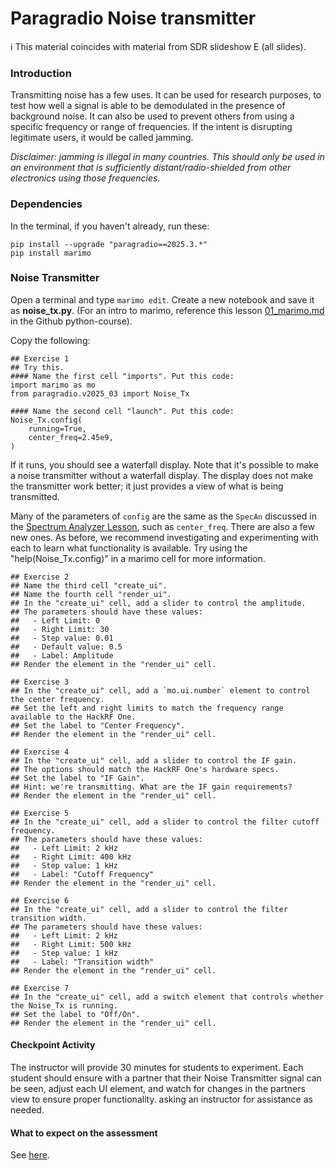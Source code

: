 # Paragradio Noise transmitter

ℹ️ This material coincides with material from SDR slideshow E (all slides).

### Introduction

Transmitting noise has a few uses. It can be used for research purposes, to test how well a signal is able to be demodulated in the presence of background noise. It can also be used to prevent others from using a specific frequency or range of frequencies. If the intent is disrupting legitimate users, it would be called jamming.

_Disclaimer: jamming is illegal in many countries. This should only be used in an environment that is sufficiently distant/radio-shielded from other electronics using those frequencies._

### Dependencies

In the terminal, if you haven't already, run these:

```
pip install --upgrade "paragradio==2025.3.*"
pip install marimo
```

### Noise Transmitter

Open a terminal and type `marimo edit`. Create a new notebook and save it as **noise_tx.py**. (For an intro to marimo, reference this lesson [01_marimo.md](https://github.com/python-can-define-radio/python-course/blob/main/classroom_activities/Ch02_Advanced/01_marimo.md) in the Github python-course).

Copy the following:

```python3
## Exercise 1
## Try this.
#### Name the first cell "imports". Put this code:
import marimo as mo
from paragradio.v2025_03 import Noise_Tx

#### Name the second cell "launch". Put this code:
Noise_Tx.config(
    running=True,
    center_freq=2.45e9,
)
```

If it runs, you should see a waterfall display. Note that it's possible to make a noise transmitter without a waterfall display. The display does not make the transmitter work better; it just provides a view of what is being transmitted.

Many of the parameters of `config` are the same as the `SpecAn` discussed in the [Spectrum Analyzer Lesson](https://github.com/python-can-define-radio/sdr-course/blob/main/classroom_activities/Ch01_Diving_in_Headfirst/020_Spec_A_paragradio.md), such as `center_freq`. There are also a few new ones. As before, we recommend investigating and experimenting with each to learn what functionality is available. Try using the "help(Noise_Tx.config)" in a marimo cell for more information.

```python3
## Exercise 2
## Name the third cell "create_ui". 
## Name the fourth cell "render_ui".
## In the "create_ui" cell, add a slider to control the amplitude.
## The parameters should have these values: 
##   - Left Limit: 0
##   - Right Limit: 30
##   - Step value: 0.01
##   - Default value: 0.5
##   - Label: Amplitude
## Render the element in the "render_ui" cell.
```

```python3
## Exercise 3
## In the "create_ui" cell, add a `mo.ui.number` element to control the center frequency.
## Set the left and right limits to match the frequency range available to the HackRF One.
## Set the label to "Center Frequency".
## Render the element in the "render_ui" cell.
```

```python3
## Exercise 4
## In the "create_ui" cell, add a slider to control the IF gain. 
## The options should match the HackRF One's hardware specs.
## Set the label to "IF Gain".
## Hint: we're transmitting. What are the IF gain requirements?
## Render the element in the "render_ui" cell.
```

```python3
## Exercise 5
## In the "create_ui" cell, add a slider to control the filter cutoff frequency. 
## The parameters should have these values: 
##   - Left Limit: 2 kHz
##   - Right Limit: 400 kHz
##   - Step value: 1 kHz
##   - Label: "Cutoff Frequency"
## Render the element in the "render_ui" cell.
```

```python3
## Exercise 6
## In the "create_ui" cell, add a slider to control the filter transition width. 
## The parameters should have these values: 
##   - Left Limit: 2 kHz
##   - Right Limit: 500 kHz
##   - Step value: 1 kHz
##   - Label: "Transition width"
## Render the element in the "render_ui" cell.
```

```python3
## Exercise 7
## In the "create_ui" cell, add a switch element that controls whether the Noise_Tx is running.
## Set the label to "Off/On".
## Render the element in the "render_ui" cell.
```



#### Checkpoint Activity

The instructor will provide 30 minutes for students to experiment. Each student should ensure with a partner that their Noise Transmitter signal can be seen, adjust each UI element, and watch for changes in the partners view to ensure proper functionality. asking an instructor for assistance as needed.

#### What to expect on the assessment

See [here](https://github.com/python-can-define-radio/sdr-course/blob/main/classroom_activities/Ch01_Diving_in_Headfirst/020_Spec_A_paragradio.md#what-to-expect-on-the-assessment).
